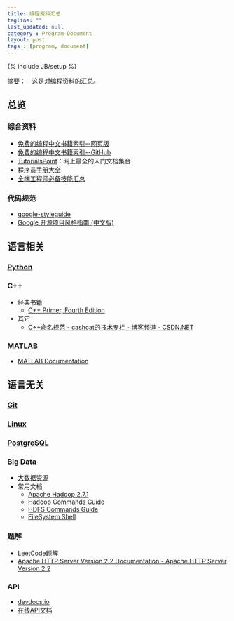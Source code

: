 ```yaml
---
title: 编程资料汇总
tagline: ""
last_updated: null
category : Program-Document
layout: post
tags : [program, document]
---
```


{% include JB/setup %}

摘要：　这是对编程资料的汇总。

<!-- more -->


## 总览

### 综合资料
+ [免费的编程中文书籍索引--网页版](http://siberiawolf.com/free_programming/index.html)
+ [免费的编程中文书籍索引--GitHub](https://github.com/justjavac/free-programming-books-zh_CN)
+ [TutorialsPoint](http://www.tutorialspoint.com/index.htm)：网上最全的入门文档集合
+ [程序员手册大全](http://manual.51yip.com/)
+ [全端工程师必备技能汇总 ](http://blog.csdn.net/sunboy_2050/article/details/25567741)

### 代码规范
+ [google-styleguide](https://github.com/google/styleguide)
+ [Google 开源项目风格指南 (中文版)](http://zh-google-styleguide.readthedocs.org/en/latest/)


## 语言相关

### [Python](http://asin929.github.io/2016/04/09/%E7%BC%96%E7%A8%8B%E8%B5%84%E6%96%99-Python)


### C++
+ 经典书籍
    + [C++ Primer, Fourth Edition](http://manual.51yip.com/c++/)
+ 其它
    + [C++命名规范 - cashcat的技术专栏 - 博客频道 - CSDN.NET](http://blog.csdn.net/cashcat2004/article/details/50576188)
    
### MATLAB
+ [MATLAB Documentation](http://www.mathworks.com/help/)


## 语言无关

### [Git](http://asin929.github.io/2016/04/09/%E7%BC%96%E7%A8%8B%E8%B5%84%E6%96%99-Git)

### [Linux](http://asin929.github.io/2016/04/09/%E7%BC%96%E7%A8%8B%E8%B5%84%E6%96%99-Linux)


### [PostgreSQL](http://asin929.github.io/2016/04/09/%E7%BC%96%E7%A8%8B%E8%B5%84%E6%96%99-PostgreSQL)

### Big Data

+ [大数据资源](https://github.com/Flowerowl/Big_Data_Resources)
+ 常用文档
    + [Apache Hadoop 2.7.1](http://hadoop.apache.org/docs/current/hadoop-project-dist/hadoop-common/FileSystemShell.html#rmdir)
    + [Hadoop Commands Guide](http://hadoop.apache.org/docs/current/hadoop-project-dist/hadoop-common/CommandsManual.html)
    + [HDFS Commands Guide](http://hadoop.apache.org/docs/current/hadoop-project-dist/hadoop-hdfs/HDFSCommands.html#dfs)
    + [FileSystem Shell](http://hadoop.apache.org/docs/current/hadoop-project-dist/hadoop-common/FileSystemShell.html)
   

### 题解
+ [LeetCode题解](https://www.gitbook.com/book/siddontang/leetcode-solution/details)
+ [Apache HTTP Server Version 2.2 Documentation - Apache HTTP Server Version 2.2](http://httpd.apache.org/docs/2.2/)

### API
+ [devdocs.io](http://devdocs.io/)
+ [在线API文档](http://tool.oschina.net/apidocs)
